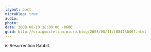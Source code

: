 ```yaml
---
layout: post
microblog: true
audio: 
photo: 
date: 2008-08-10 18:00:00 -0600
guid: http://craigmcclellan.micro.blog/2008/08/11/t884430467.html
---
```

is Resurrection Rabbit.
